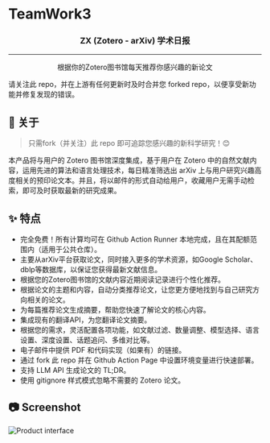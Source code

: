 # TeamWork3
<h3 align="center">ZX (Zotero - arXiv) 学术日报</h3>

---

<p align="center"> 根据你的Zotero图书馆每天推荐你感兴趣的新论文
    <br> 
</p>
请关注此 repo，并在上游有任何更新时及时合并您 forked repo，以便享受新功能并修复发现的错误。

## 🧐 关于 <a name = "about"></a>

> 只需fork（并关注）此 repo 即可追踪您感兴趣的新科学研究！😊

本产品将与用户的 Zotero 图书馆深度集成，基于用户在 Zotero 中的自然文献内容，运用先进的算法和语言处理技术，每日精准筛选出 arXiv 上与用户研究兴趣高度相关的预印论文本。并且，将以邮件的形式自动给用户，收藏用户无需手动检索，即可及时获取最新的研究成果。

## ✨ 特点
- 完全免费！所有计算均可在 Github Action Runner 本地完成，且在其配额范围内（适用于公共仓库）。
- 主要从arXiv平台获取论文，同时接入更多的学术资源，如Google Scholar、dblp等数据库，以保证您获得最新文献信息。
- 根据您的Zotero图书馆的文献内容近期阅读记录进行个性化推荐。
- 根据论文的主题和内容，自动分类推荐论文，让您更方便地找到与自己研究方向相关的论文。
- 为每篇推荐论文生成摘要，帮助您快速了解论文的核心内容。
- 集成现有的翻译API，为您翻译论文摘要。
- 根据您的需求，灵活配置各项功能，如文献过滤、数量调整、模型选择、语言设置、深度设置、话题追问、多维对比等。
- 电子邮件中提供 PDF 和代码实现（如果有）的链接。
- 通过 fork 此 repo 并在 Github Action Page 中设置环境变量进行快速部署。
- 支持 LLM API 生成论文的 TL;DR。
- 使用 gitignore 样式模式忽略不需要的 Zotero 论文。

## 📷 Screenshot
![Product interface](https://github.com/user-attachments/assets/24b169b5-e036-49e7-b89f-7834c400c969)

